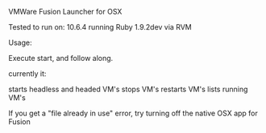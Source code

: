 VMWare Fusion Launcher for OSX

Tested to run on: 10.6.4 running Ruby 1.9.2dev via RVM

Usage:

Execute start, and follow along.

currently it:

starts headless and headed VM's
stops VM's
restarts VM's
lists running VM's

If you get a "file already in use" error, try turning off the native OSX app for Fusion